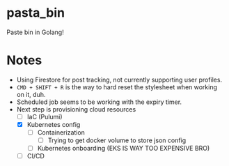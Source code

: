 # pasta_bin
Paste bin in Golang!

# Notes
* Using Firestore for post tracking, not currently supporting user profiles.
* `CMD + SHIFT + R` is the way to hard reset the stylesheet when working on it, duh.
* Scheduled job seems to be working with the expiry timer.
* Next step is provisioning cloud resources
  * [ ] IaC (Pulumi)
  * [x] Kubernetes config
    * [ ] Containerization
      * [ ] Trying to get docker volume to store json config
    * [ ] Kubernetes onboarding (EKS IS WAY TOO EXPENSIVE BRO)
  * [ ] CI/CD